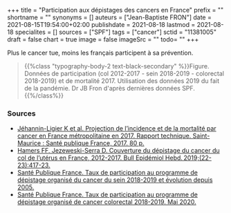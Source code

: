 +++
title = "Participation aux dépistages des cancers en France"
prefix = ""
shortname = ""
synonyms = []
auteurs = ["Jean-Baptiste FRON"]
date = 2021-08-15T19:54:00+02:00
publishdate = 2021-08-18
lastmod = 2021-08-18
specialites = []
sources = ["SPF"]
tags = ["cancer"]
sctid = "11381005"
draft = false
chart = true
image = false
imageSrc = ""
todo= ""
+++

Plus le cancer tue, moins les français participent à sa prévention.

<div id="chart" class="border alert mb-4"></div>

> {{%class "typography-body-2 text-black-secondary" %}}Figure. Données de participation (col 2012-2017 - sein 2018-2019 - colorectal 2018-2019) et de mortalité 2017. Utilisation des données 2019 du fait de la pandémie. Dr JB Fron d'après dernières données SPF.{{%/class%}}

### Sources

- [Jéhannin-Ligier K et al. Projection de l’incidence et de la mortalité par cancer en France métropolitaine en 2017. Rapport technique. Saint-Maurice : Santé publique France, 2017. 80 p.](https://www.santepubliquefrance.fr/docs/projection-de-l-incidence-et-de-la-mortalite-par-cancer-en-france-metropolitaine-en-2017)
- [Hamers FF, Jezeweski-Serra D. Couverture du dépistage du cancer du col de l’utérus en France, 2012-2017. Bull Epidémiol Hebd. 2019;(22-23):417-23.](http://beh.santepubliquefrance.fr/beh/2019/22-23/2019_22-23_2.html)
- [Santé Publique France. Taux de participation au programme de dépistage organisé du cancer du sein 2018-2019 et évolution depuis 2005.](https://www.santepubliquefrance.fr/maladies-et-traumatismes/cancers/cancer-du-sein/articles/taux-de-participation-au-programme-de-depistage-organise-du-cancer-du-sein-2018-2019-et-evolution-depuis-2005)
- [Santé Publique France. Taux de participation au programme de dépistage organisé de cancer colorectal 2018-2019. Mai 2020.](https://www.santepubliquefrance.fr/maladies-et-traumatismes/cancers/cancer-du-colon-rectum/articles/taux-de-participation-au-programme-de-depistage-organise-du-cancer-colorectal-2018-2019)

<script>
const chartOptions = {
  series: [{
    name: 'Participation',
    type: 'column',
    data: [58.7, 49.3, 30.5]
  }, {
    name: 'Mortalité',
    type: 'column',
    data: [1084, 11883, 17684]
  }],
  dataLabels: {
    formatter: function (val, opts) {
      return val + "%"
      }
  },
  chart: {},
  title: { text: 'Taux de participation au dépistage des cancers en 2021' },
  // subtitle: { text: 'Dr JB FRON d\'après dernières données SPF' },
  xaxis: {
    categories: ['Col de l\'utérus', 'Sein', 'Côlon-rectum'],
  },
  yaxis: [
    {
      labels: { style: { colors: '#4150f5' }},
      title: {
        text: "Participation (%)",
        style: { color: '#4150f5' }
      }
    },
    {
      seriesName: 'Mortalité',
        opposite: true,
        decimalsInFloat: false,
        labels: {style: {colors: '#ffa600'}},
        title: {
          text: "Mortalité annuelle",
          style: {color: '#ffa600'}}
    }
  ],
  tooltip: {
    x: { show: true },
    y: [{
      formatter: function(value) {
        return value + '%'
      }
    },
    {
      formatter: function(value) {
        return value + ' décès/an'
      }
    }]
  }
}
</script>
